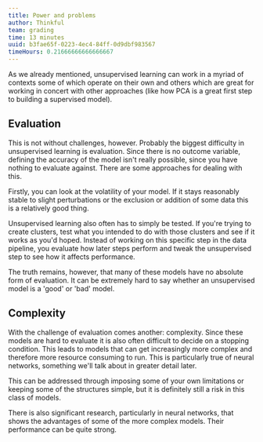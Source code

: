 ```yaml
---
title: Power and problems
author: Thinkful
team: grading
time: 13 minutes
uuid: b3fae65f-0223-4ec4-84ff-0d9dbf983567
timeHours: 0.21666666666666667
---
```


As we already mentioned, unsupervised learning can work in a myriad of contexts some of which operate on their own and others which are great for working in concert with other approaches (like how PCA is a great first step to building a supervised model).


## Evaluation

This is not without challenges, however. Probably the biggest difficulty in unsupervised learning is evaluation. Since there is no outcome variable, defining the accuracy of the model isn't really possible, since you have nothing to evaluate against. There are some approaches for dealing with this.

Firstly, you can look at the volatility of your model. If it stays reasonably stable to slight perturbations or the exclusion or addition of some data this is a relatively good thing.

Unsupervised learning also often has to simply be tested. If you're trying to create clusters, test what you intended to do with those clusters and see if it works as you'd hoped. Instead of working on this specific step in the data pipeline, you evaluate how later steps perform and tweak the unsupervised step to see how it affects performance.

The truth remains, however, that many of these models have no absolute form of evaluation. It can be extremely hard to say whether an unsupervised model is a 'good' or 'bad' model.


## Complexity

With the challenge of evaluation comes another: complexity. Since these models are hard to evaluate it is also often difficult to decide on a stopping condition. This leads to models that can get increasingly more complex and therefore more resource consuming to run. This is particularly true of neural networks, something we'll talk about in greater detail later.

This can be addressed through imposing some of your own limitations or keeping some of the structures simple, but it is definitely still a risk in this class of models.

There is also significant research, particularly in neural networks, that shows the advantages of some of the more complex models. Their performance can be quite strong.

